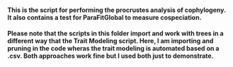 #### This is the script for performing the procrustes analysis of cophylogeny. It also contains a test for ParaFitGlobal to measure cospeciation. 
#### Please note that the scripts in this folder import and work with trees in a different way that the Trait Modeling script. Here, I am importing and pruning in the code wheras the trait modeling is automated based on a .csv. Both approaches work fine but I used both just to demonstrate.
